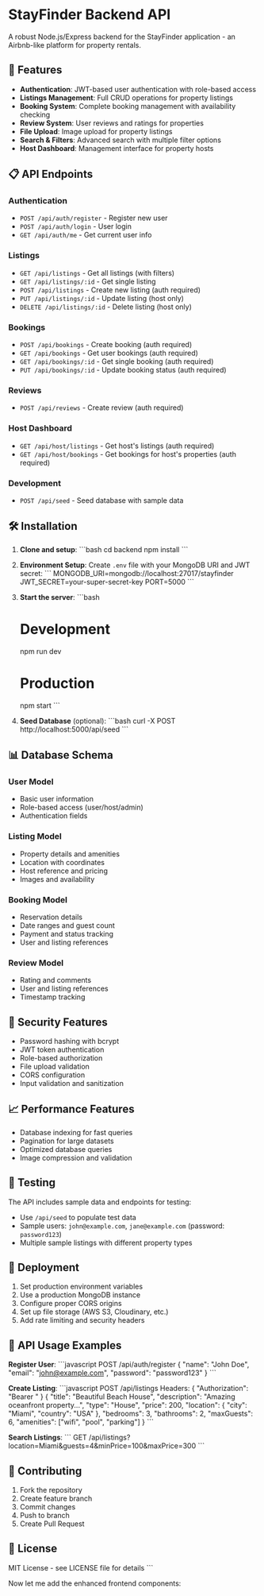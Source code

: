 # StayFinder Backend API

A robust Node.js/Express backend for the StayFinder application - an Airbnb-like platform for property rentals.

## 🚀 Features

- **Authentication**: JWT-based user authentication with role-based access
- **Listings Management**: Full CRUD operations for property listings
- **Booking System**: Complete booking management with availability checking
- **Review System**: User reviews and ratings for properties
- **File Upload**: Image upload for property listings
- **Search & Filters**: Advanced search with multiple filter options
- **Host Dashboard**: Management interface for property hosts

## 📋 API Endpoints

### Authentication
- `POST /api/auth/register` - Register new user
- `POST /api/auth/login` - User login
- `GET /api/auth/me` - Get current user info

### Listings
- `GET /api/listings` - Get all listings (with filters)
- `GET /api/listings/:id` - Get single listing
- `POST /api/listings` - Create new listing (auth required)
- `PUT /api/listings/:id` - Update listing (host only)
- `DELETE /api/listings/:id` - Delete listing (host only)

### Bookings
- `POST /api/bookings` - Create booking (auth required)
- `GET /api/bookings` - Get user bookings (auth required)
- `GET /api/bookings/:id` - Get single booking (auth required)
- `PUT /api/bookings/:id` - Update booking status (auth required)

### Reviews
- `POST /api/reviews` - Create review (auth required)

### Host Dashboard
- `GET /api/host/listings` - Get host's listings (auth required)
- `GET /api/host/bookings` - Get bookings for host's properties (auth required)

### Development
- `POST /api/seed` - Seed database with sample data

## 🛠️ Installation

1. **Clone and setup**:
   \`\`\`bash
   cd backend
   npm install
   \`\`\`

2. **Environment Setup**:
   Create `.env` file with your MongoDB URI and JWT secret:
   \`\`\`
   MONGODB_URI=mongodb://localhost:27017/stayfinder
   JWT_SECRET=your-super-secret-key
   PORT=5000
   \`\`\`

3. **Start the server**:
   \`\`\`bash
   # Development
   npm run dev
   
   # Production
   npm start
   \`\`\`

4. **Seed Database** (optional):
   \`\`\`bash
   curl -X POST http://localhost:5000/api/seed
   \`\`\`

## 📊 Database Schema

### User Model
- Basic user information
- Role-based access (user/host/admin)
- Authentication fields

### Listing Model
- Property details and amenities
- Location with coordinates
- Host reference and pricing
- Images and availability

### Booking Model
- Reservation details
- Date ranges and guest count
- Payment and status tracking
- User and listing references

### Review Model
- Rating and comments
- User and listing references
- Timestamp tracking

## 🔐 Security Features

- Password hashing with bcrypt
- JWT token authentication
- Role-based authorization
- File upload validation
- CORS configuration
- Input validation and sanitization

## 📈 Performance Features

- Database indexing for fast queries
- Pagination for large datasets
- Optimized database queries
- Image compression and validation

## 🧪 Testing

The API includes sample data and endpoints for testing:

- Use `/api/seed` to populate test data
- Sample users: `john@example.com`, `jane@example.com` (password: `password123`)
- Multiple sample listings with different property types

## 🚀 Deployment

1. Set production environment variables
2. Use a production MongoDB instance
3. Configure proper CORS origins
4. Set up file storage (AWS S3, Cloudinary, etc.)
5. Add rate limiting and security headers

## 📝 API Usage Examples

**Register User**:
\`\`\`javascript
POST /api/auth/register
{
  "name": "John Doe",
  "email": "john@example.com",
  "password": "password123"
}
\`\`\`

**Create Listing**:
\`\`\`javascript
POST /api/listings
Headers: { "Authorization": "Bearer <token>" }
{
  "title": "Beautiful Beach House",
  "description": "Amazing oceanfront property...",
  "type": "House",
  "price": 200,
  "location": {
    "city": "Miami",
    "country": "USA"
  },
  "bedrooms": 3,
  "bathrooms": 2,
  "maxGuests": 6,
  "amenities": ["wifi", "pool", "parking"]
}
\`\`\`

**Search Listings**:
\`\`\`
GET /api/listings?location=Miami&guests=4&minPrice=100&maxPrice=300
\`\`\`

## 🤝 Contributing

1. Fork the repository
2. Create feature branch
3. Commit changes
4. Push to branch
5. Create Pull Request

## 📄 License

MIT License - see LICENSE file for details
\`\`\`

Now let me add the enhanced frontend components:

